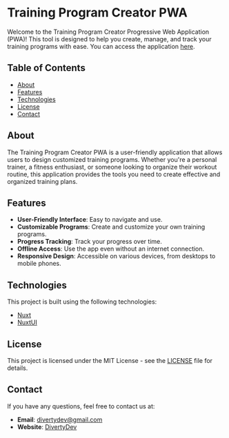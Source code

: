 # Training Program Creator PWA

Welcome to the Training Program Creator Progressive Web Application (PWA)! This tool is designed to help you create, manage, and track your training programs with ease. You can access the application [here](https://fallo.divertydev.com).

## Table of Contents

- [About](#about)
- [Features](#features)
- [Technologies](#technologies)
- [License](#license)
- [Contact](#contact)

## About

The Training Program Creator PWA is a user-friendly application that allows users to design customized training programs. Whether you're a personal trainer, a fitness enthusiast, or someone looking to organize their workout routine, this application provides the tools you need to create effective and organized training plans.

## Features

- **User-Friendly Interface**: Easy to navigate and use.
- **Customizable Programs**: Create and customize your own training programs.
- **Progress Tracking**: Track your progress over time.
- **Offline Access**: Use the app even without an internet connection.
- **Responsive Design**: Accessible on various devices, from desktops to mobile phones.

## Technologies

This project is built using the following technologies:

- [Nuxt](https://nuxtjs.org/)
- [NuxtUI](https://nuxtui.com/)

## License

This project is licensed under the MIT License - see the [LICENSE](https://github.com/MrDant/fallo/blob/main/LICENSE) file for details.

## Contact

If you have any questions, feel free to contact us at:
- **Email**: divertydev@gmail.com
- **Website**: [DivertyDev](https://divertydev.com)
